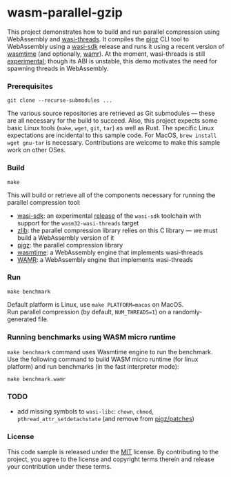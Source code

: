 wasm-parallel-gzip
===================

This project demonstrates how to build and run parallel compression using WebAssembly and
[wasi-threads]. It compiles the [pigz] CLI tool to WebAssembly using a [wasi-sdk] release and
runs it using a recent version of [wasmtime] (and optionally, [wamr]). At the moment, wasi-threads
is still [experimental]; though its ABI is unstable, this demo motivates the need for spawning
threads in WebAssembly.

[experimental]: https://github.com/WebAssembly/wasi-threads/issues/10
[wasi-threads]: https://github.com/WebAssembly/wasi-threads

### Prerequisites

```
git clone --recurse-submodules ...
```

The various source repositories are retrieved as Git submodules &mdash; these are all necessary for
the build to succeed. Also, this project expects some basic Linux tools (`make`, `wget`, `git`,
`tar`) as well as Rust. The specific Linux expectations are incidental to this sample code.
For MacOS, `brew install wget gnu-tar` is necessary.
Contributions are welcome to make this sample work on other OSes.

### Build

```
make
```

This will build or retrieve all of the components necessary for running the parallel compression
tool:
- [wasi-sdk]: an experimental [release] of the `wasi-sdk` toolchain with support for the
  `wasm32-wasi-threads` target
- [zlib]: the parallel compression library relies on this C library &mdash; we must build a
  WebAssembly version of it
- [pigz]: the parallel compression library
- [wasmtime]: a WebAssembly engine that implements wasi-threads
- [WAMR]: a WebAssembly engine that implements wasi-threads

[pigz]: pigz
[wasi-sdk]: wasi-sdk
[wasmtime]: wasmtime
[zlib]: zlib
[wamr]: wasm-micro-runtime
[release]: https://github.com/WebAssembly/wasi-sdk/releases/tag/wasi-sdk-20

### Run

```
make benchmark
```

Default platform is Linux, use `make PLATFORM=macos` on MacOS.  
Run parallel compression (by default, `NUM_THREADS=1`) on a randomly-generated file.

### Running benchmarks using WASM micro runtime
`make benchmark` command uses Wasmtime engine to run the benchmark. Use the following
command to build WASM micro runtime (for linux platform) and run benchmarks (in the fast
interpreter mode):

```
make benchmark.wamr
```

### TODO

- add missing symbols to `wasi-libc`: `chown`, `chmod`, `pthread_attr_setdetachstate` (and remove
  from [pigz/patches](pigz/patches))

### License

This code sample is released under the [MIT](./LICENSE) license. By contributing to the project, you
agree to the license and copyright terms therein and release your contribution under these terms.
